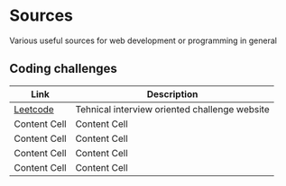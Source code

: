 # Sources
Various useful sources for web development or programming in general

## Coding challenges
| Link | Description |
| ------------- | ------------- |
|[Leetcode](https://leetcode.com/)| Tehnical interview oriented challenge website | 
| Content Cell  | Content Cell  | 
| Content Cell  | Content Cell  | 
| Content Cell  | Content Cell  | 
| Content Cell  | Content Cell  | 



